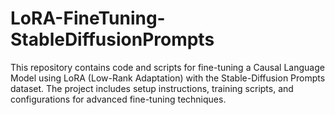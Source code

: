 # LoRA-FineTuning-StableDiffusionPrompts
This repository contains code and scripts for fine-tuning a Causal Language Model using LoRA (Low-Rank Adaptation) with the Stable-Diffusion Prompts dataset. The project includes setup instructions, training scripts, and configurations for advanced fine-tuning techniques.
